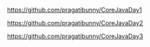 https://github.com/pragatibunny/CoreJavaDay1

https://github.com/pragatibunny/CoreJavaDay2

https://github.com/pragatibunny/CoreJavaDay3
